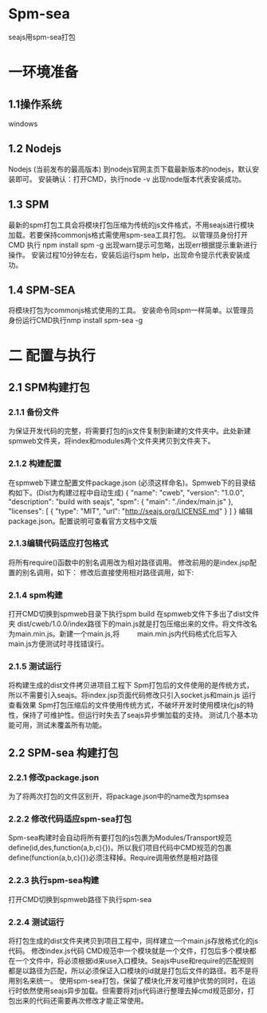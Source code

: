 # Spm-sea

seajs用spm-sea打包

# 一环境准备
## 1.1操作系统 
 windows
## 1.2 Nodejs
 Nodejs (当前发布的最高版本)
 到nodejs官网主页下载最新版本的nodejs，默认安装即可。
 安装确认：打开CMD，执行node -v 出现node版本代表安装成功。
## 1.3 SPM
 最新的spm打包工具会将模块打包压缩为传统的js文件格式，不用seajs进行模块加载。若要保持commonjs格式需使用spm-sea工具打包。
 以管理员身份打开CMD 执行 npm install spm -g
 出现warn提示可忽略，出现err根据提示重新进行操作。
 安装过程10分钟左右，安装后运行spm help，出现命令提示代表安装成功。
## 1.4 SPM-SEA
 将模块打包为commonjs格式使用的工具。
 安装命令同spm一样简单。以管理员身份运行CMD执行nmp install spm-sea -g
# 二 配置与执行
## 2.1 SPM构建打包
### 2.1.1 备份文件
为保证开发代码的完整，将需要打包的js文件复制到新建的文件夹中。此处新建spmweb文件夹，将index和modules两个文件夹拷贝到文件夹下。
### 2.1.2 构建配置
在spmweb下建立配置文件package.json (必须这样命名)。Spmweb下的目录结构如下。(Dist为构建过程中自动生成)
{
  "name": "cweb",
  "version": "1.0.0",
  "description": "build with seajs",
  "spm": {
    "main": "./index/main.js"
  },
  "licenses": [
    {
      "type": "MIT",
      "url": "http://seajs.org/LICENSE.md"
    }
  ]
}
编辑package.json。配置说明可查看官方文档中文版
### 2.1.3编辑代码适应打包格式
 将所有require()函数中的别名调用改为相对路径调用。
 修改前用的是index.jsp配置的别名调用，如下：
 修改后直接使用相对路径调用，如下:
### 2.1.4 spm构建
  打开CMD切换到spmweb目录下执行spm build
  在spmweb文件下多出了dist文件夹 dist/cweb/1.0.0/index路径下的main.js就是打包压缩出来的文件。将文件改名为main.min.js。新建一个main.js,将         main.min.js内代码格式化后写入main.js方便测试时寻找错误行。
### 2.1.5 测试运行
 将构建生成的dist文件拷贝进项目工程下
 Spm打包后的文件使用的是传统方式，所以不需要引入seajs。将index.jsp页面代码修改只引入socket.js和main.js
 运行查看效果
 Spm打包压缩后的文件使用传统方式，不破坏开发时使用模块化js的特性，保持了可维护性。但运行时失去了seajs异步懒加载的支持。
 测试几个基本功能可用，测试未覆盖所有功能。
## 2.2 SPM-sea 构建打包
### 2.2.1 修改package.json
为了将两次打包的文件区别开，将package.json中的name改为spmsea
### 2.2.2 修改代码适应spm-sea打包
Spm-sea构建时会自动将所有要打包的js包裹为Modules/Transport规范define(id,des,function(a,b,c){})。所以我们项目代码中CMD规范的包裹define(function(a,b,c){})必须注释掉。Require调用依然是相对路径
### 2.2.3 执行spm-sea构建
打开CMD切换到spmweb路径下执行spm-sea
### 2.2.4 测试运行
将打包生成的dist文件夹拷贝到项目工程中，同样建立一个main.js存放格式化的js代码。
修改index.js代码
CMD规范中一个模块就是一个文件，打包后多个模块都在一个文件中，将必须根据id来use入口模块。Seajs中use和require的匹配规则都是以路径为匹配，所以必须保证入口模块的id就是打包后文件的路径。若不是将用别名来统一。
使用spm-sea打包，保留了模块化开发可维护优势的同时，在运行时依然使用seajs异步加载。但需要将对js代码进行整理去掉cmd规范部分，打包出来的代码还需要再次修改才能正常使用。
